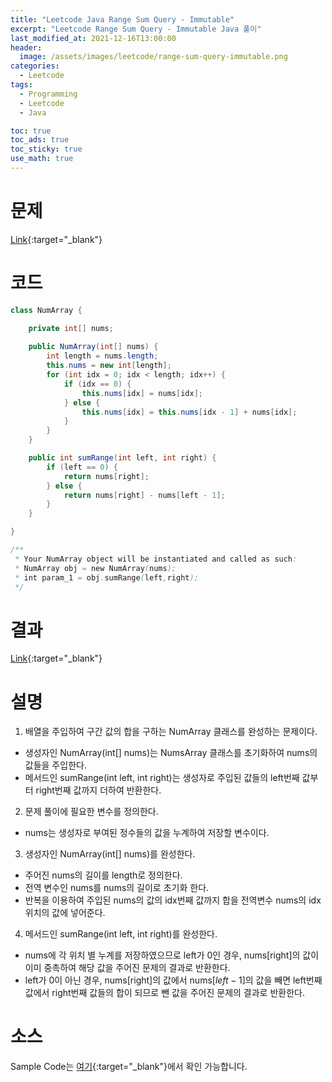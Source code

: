 ```yaml
---
title: "Leetcode Java Range Sum Query - Immutable"
excerpt: "Leetcode Range Sum Query - Immutable Java 풀이"
last_modified_at: 2021-12-16T13:00:00
header:
  image: /assets/images/leetcode/range-sum-query-immutable.png
categories:
  - Leetcode
tags:
  - Programming
  - Leetcode
  - Java

toc: true
toc_ads: true
toc_sticky: true
use_math: true
---
```

# 문제
[Link](https://leetcode.com/problems/range-sum-query-immutable/){:target="_blank"}

# 코드
```java
class NumArray {

	private int[] nums;
	
	public NumArray(int[] nums) {
		int length = nums.length;
		this.nums = new int[length];
		for (int idx = 0; idx < length; idx++) {
			if (idx == 0) {
				this.nums[idx] = nums[idx];
			} else {
				this.nums[idx] = this.nums[idx - 1] + nums[idx];
			}
		}
	}

	public int sumRange(int left, int right) {
		if (left == 0) {
			return nums[right];
		} else {
			return nums[right] - nums[left - 1];
		}
	}

}

/**
 * Your NumArray object will be instantiated and called as such:
 * NumArray obj = new NumArray(nums);
 * int param_1 = obj.sumRange(left,right);
 */
```

# 결과
[Link](https://leetcode.com/submissions/detail/602507642/){:target="_blank"}

# 설명
1. 배열을 주입하여 구간 값의 합을 구하는 NumArray 클래스를 완성하는 문제이다.
- 생성자인 NumArray(int[] nums)는 NumsArray 클래스를 초기화하여 nums의 값들을 주입한다.
- 메서드인 sumRange(int left, int right)는 생성자로 주입된 값들의 left번째 값부터 right번째 값까지 더하여 반환한다.

2. 문제 풀이에 필요한 변수를 정의한다.
- nums는 생성자로 부여된 정수들의 값을 누계하여 저장할 변수이다.

3. 생성자인 NumArray(int[] nums)를 완성한다.
- 주어진 nums의 길이를 length로 정의한다.
- 전역 변수인 nums를 nums의 길이로 초기화 한다.
- 반복을 이용하여 주입된 nums의 값의 idx번째 값까지 합을 전역변수 nums의 idx 위치의 값에 넣어준다.

4. 메서드인 sumRange(int left, int right)를 완성한다.
- nums에 각 위치 별 누계를 저장하였으므로 left가 0인 경우, nums[right]의 값이 이미 중촉하여 해당 값을 주어진 문제의 결과로 반환한다.
- left가 0이 아닌 경우, nums[right]의 값에서 nums[$left - 1$]의 값을 빼면 left번째 값에서 right번째 값들의 합이 되므로 뺀 값을 주어진 문제의 결과로 반환한다.

# 소스
Sample Code는 [여기](https://github.com/GracefulSoul/leetcode/blob/master/src/main/java/gracefulsoul/problems/RangeSumQueryImmutable.java){:target="_blank"}에서 확인 가능합니다.